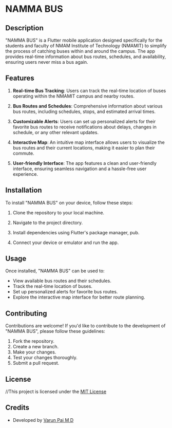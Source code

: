 # NAMMA BUS

## Description

"NAMMA BUS" is a Flutter mobile application designed specifically for the students and faculty of NMAM Institute of Technology (NMAMIT) to simplify the process of catching buses within and around the campus. The app provides real-time information about bus routes, schedules, and availability, ensuring users never miss a bus again.

## Features

1. **Real-time Bus Tracking**: Users can track the real-time location of buses operating within the NMAMIT campus and nearby routes.

2. **Bus Routes and Schedules**: Comprehensive information about various bus routes, including schedules, stops, and estimated arrival times.

3. **Customizable Alerts**: Users can set up personalized alerts for their favorite bus routes to receive notifications about delays, changes in schedule, or any other relevant updates.

4. **Interactive Map**: An intuitive map interface allows users to visualize the bus routes and their current locations, making it easier to plan their commute.

5. **User-friendly Interface**: The app features a clean and user-friendly interface, ensuring seamless navigation and a hassle-free user experience.

## Installation

To install "NAMMA BUS" on your device, follow these steps:

1. Clone the repository to your local machine.

2. Navigate to the project directory.

3. Install dependencies using Flutter's package manager, pub.

4. Connect your device or emulator and run the app.

## Usage

Once installed, "NAMMA BUS" can be used to:

- View available bus routes and their schedules.
- Track the real-time location of buses.
- Set up personalized alerts for favorite bus routes.
- Explore the interactive map interface for better route planning.

## Contributing

Contributions are welcome! If you'd like to contribute to the development of "NAMMA BUS", please follow these guidelines:

1. Fork the repository.
2. Create a new branch.
3. Make your changes.
4. Test your changes thoroughly.
5. Submit a pull request.

## License

//This project is licensed under the [MIT License](LICENSE)

## Credits

- Developed by [Varun Pai M D](https://github.com/varunpai314)
